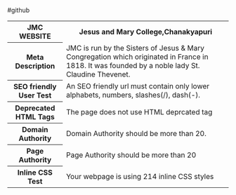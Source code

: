 #github
<html>
<table>
<tr>
<th>JMC WEBSITE</th><th>Jesus and Mary College,Chanakyapuri</th>
</tr>
<tr>
<th>Meta Description</th>
<td>JMC is run by the Sisters of Jesus & Mary Congregation which originated in France in 1818. It was founded by a noble lady St. Claudine Thevenet.</td>
</tr>
<tr>
<th>SEO friendly User Test</th>
<td>An SEO friendly url must contain only lower alphabets, numbers, slashes(/), dash(-).</td>
</tr>
<tr>
<th>Deprecated HTML Tags</th>
<td>The page does not use HTML deprcated tag</td>
</tr>
<tr>
<th>Domain Authority</th>
<td>Domain Authority should be more than 20.</td>
</tr>
<tr>
<th>Page Authority</th>
<td>Page Authority should be more than 20</td>
</tr>
<tr>
<th>Inline CSS Test</th>
<td>Your webpage is using 214 inline CSS styles</td>
</tr>
</table>
</html>

